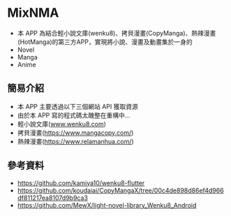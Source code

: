 # MixNMA
* 本 APP 為結合輕小說文庫(wenku8)、拷貝漫畫(CopyManga)、熱辣漫畫(HotManga)的第三方APP，實現將小說、漫畫及動畫集於一身的
* Novel
* Manga
* Anime

## 簡易介紹
* 本 APP 主要透過以下三個網站 API 獲取資源
* 由於本 APP 寫的程式碼太醜整在重構中...
* 輕小說文庫(www.wenku8.com)
* 拷貝漫畫(https://www.mangacopy.com/)
* 熱辣漫畫(https://www.relamanhua.com/)

## 參考資料
* https://github.com/kamiya10/wenku8-flutter
* https://github.com/koudaiai/CopyMangaX/tree/00c4de898d86ef4d966df811217ea8107d9b9ca3
* https://github.com/MewX/light-novel-library_Wenku8_Android
